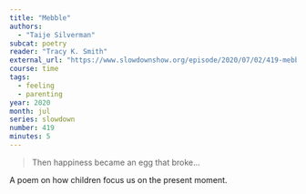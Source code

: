 ```yaml
---
title: "Mebble"
authors:
  - "Taije Silverman"
subcat: poetry
reader: "Tracy K. Smith"
external_url: "https://www.slowdownshow.org/episode/2020/07/02/419-mebble"
course: time
tags:
  - feeling
  - parenting
year: 2020
month: jul
series: slowdown
number: 419
minutes: 5
---
```


> Then happiness became an egg that broke...

A poem on how children focus us on the present moment.
